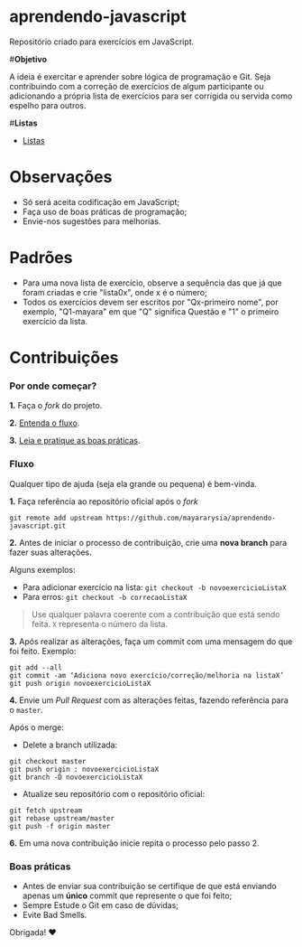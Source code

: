 # aprendendo-javascript
Repositório criado para exercícios em JavaScript.  

#**Objetivo**

A ideia é exercitar e aprender sobre lógica de programação e Git. Seja contribuindo com a correção de exercícios de algum participante ou adicionando a própria lista de exercícios para
ser corrigida ou servida como espelho para outros.

#**Listas**

* [Listas](https://drive.google.com/drive/folders/1aXCUcabtyW6zDZXYUz7f4GQ4z3_MJOFa?usp=sharing)

# **Observações**

* Só será aceita codificação em JavaScript;
* Faça uso de boas práticas de programação;
* Envie-nos sugestões para melhorias.

# **Padrões**

* Para uma nova lista de exercício, observe a sequência das que já que foram criadas e crie "lista0x", onde x é o número;
* Todos os exercícios devem ser escritos por "Qx-primeiro nome", por exemplo, "Q1-mayara" em que "Q" significa Questão e "1" o primeiro exercício da lista. 

# Contribuições

### Por onde começar?

**1.** Faça o _fork_ do projeto.

**2.** [Entenda o fluxo](#fluxo).

**3.** [Leia e pratique as boas práticas](#boas-pr%C3%A1ticas).

### Fluxo

Qualquer tipo de ajuda (seja ela grande ou pequena) é bem-vinda.

**1.** Faça referência ao repositório oficial após o _fork_ 

```
git remote add upstream https://github.com/mayararysia/aprendendo-javascript.git
```

**2.** Antes de iniciar o processo de contribuição, crie uma **nova branch** para fazer suas alterações.

Alguns exemplos:

- Para adicionar exercício na lista: `git checkout -b novoexercicioListaX`
- Para erros: `git checkout -b correcaoListaX`

> Use qualquer palavra coerente com a contribuição que está sendo feita.
> `X` representa o número da lista.

**3.** Após realizar as alterações, faça um commit com uma mensagem do que foi feito. Exemplo:

```
git add --all
git commit -am ‘Adiciona novo exercício/correção/melhoria na listaX’
git push origin novoexercicioListaX
```

**4.** Envie um _Pull Request_ com as alterações feitas, fazendo referência para o `master`.

Após o merge:

- Delete a branch utilizada:

```
git checkout master
git push origin : novoexercicioListaX
git branch -D novoexercicioListaX
```

- Atualize seu repositório com o repositório oficial:

```
git fetch upstream
git rebase upstream/master
git push -f origin master
```

**6.** Em uma nova contribuição inicie repita o processo pelo passo 2.

### Boas práticas

- Antes de enviar sua contribuição se certifique de que está enviando apenas um **único** commit que represente o que foi feito;
- Sempre Estude o Git em caso de dúvidas;
- Evite Bad Smells.

Obrigada! :heart:

